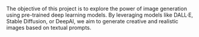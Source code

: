 The objective of this project is to explore the power of image generation using pre-trained deep learning models. By leveraging models like DALL·E, Stable Diffusion, or DeepAI, we aim to generate creative and realistic images based on textual prompts.
